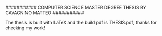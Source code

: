########### COMPUTER SCIENCE MASTER DEGREE THESIS BY CAVAGNINO MATTEO ###########

The thesis is built with LaTeX and the build pdf is THESIS.pdf, thanks for checking my work!

